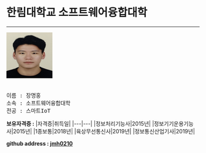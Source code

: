 # 한림대학교 소프트웨어융합대학
---
<p>
<span height = 120 width = 120><img src = 증명사진.jpg height = 120 width = 120><br><br></span>

<pre>
이름 : 장명홍
소속 : 소프트웨어융합대학
전공 : 스마트IoT
</pre></p>

**보유자격증 :**
|자격증|취득일|
|---|---|
|정보처리기능사|2015년|
|정보기기운용기능사|2015년|
|1종보통|2018년|
|육상무선통신사|2019년|
|정보통신산업기사|2019년|

**github address : [jmh0210][github]**

[github]:http://github.com/jmh0210
